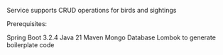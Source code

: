 Service supports CRUD operations for birds and sightings

Prerequisites:

Spring Boot 3.2.4
Java 21
Maven
Mongo Database
Lombok to generate boilerplate code